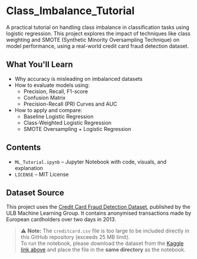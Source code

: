 # Class_Imbalance_Tutorial
A practical tutorial on handling class imbalance in classification tasks using logistic regression. This project explores the impact of techniques like class weighting and SMOTE (Synthetic Minority Oversampling Technique) on model performance, using a real-world credit card fraud detection dataset.

## What You'll Learn

- Why accuracy is misleading on imbalanced datasets
- How to evaluate models using:
  - Precision, Recall, F1-score
  - Confusion Matrix
  - Precision-Recall (PR) Curves and AUC
- How to apply and compare:
  - Baseline Logistic Regression
  - Class-Weighted Logistic Regression
  - SMOTE Oversampling + Logistic Regression
 
## Contents
- `ML_Tutorial.ipynb` – Jupyter Notebook with code, visuals, and explanation
- `LICENSE` – MIT License

## Dataset Source

This project uses the [Credit Card Fraud Detection Dataset](https://www.kaggle.com/mlg-ulb/creditcardfraud), published by the ULB Machine Learning Group. It contains anonymised transactions made by European cardholders over two days in 2013.

> ⚠️ **Note:** The `creditcard.csv` file is too large to be included directly in this GitHub repository (exceeds 25 MB limit).  
> To run the notebook, please download the dataset from the [Kaggle link above](https://www.kaggle.com/mlg-ulb/creditcardfraud) and place the file in the **same directory** as the notebook.
